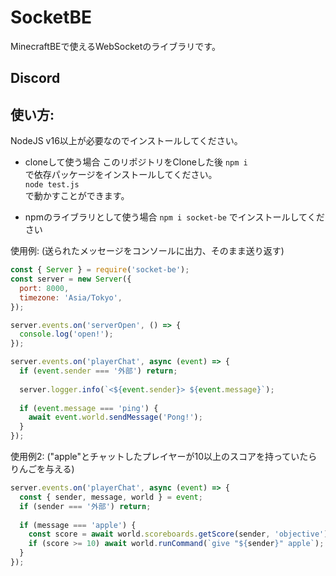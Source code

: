 # SocketBE
MinecraftBEで使えるWebSocketのライブラリです。

## Discord


## 使い方:
NodeJS v16以上が必要なのでインストールしてください。  
  
- cloneして使う場合
このリポジトリをCloneした後
`npm i`  
で依存パッケージをインストールしてください。  
`node test.js`  
で動かすことができます。  

- npmのライブラリとして使う場合
`npm i socket-be`
でインストールしてください  
  
使用例: (送られたメッセージをコンソールに出力、そのまま送り返す)
```js
const { Server } = require('socket-be');
const server = new Server({
  port: 8000,
  timezone: 'Asia/Tokyo',
});

server.events.on('serverOpen', () => {
  console.log('open!');
});

server.events.on('playerChat', async (event) => {
  if (event.sender === '外部') return;
  
  server.logger.info(`<${event.sender}> ${event.message}`);
  
  if (event.message === 'ping') {
    await event.world.sendMessage('Pong!');
  }
});
```
  
使用例2: ("apple"とチャットしたプレイヤーが10以上のスコアを持っていたらりんごを与える)
```js
server.events.on('playerChat', async (event) => {
  const { sender, message, world } = event;
  if (sender === '外部') return;
  
  if (message === 'apple') {
    const score = await world.scoreboards.getScore(sender, 'objective');
    if (score >= 10) await world.runCommand(`give "${sender}" apple`);
  }
});
```